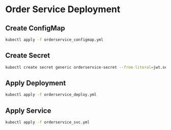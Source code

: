 # Order Service Deployment

## Create ConfigMap

```bash
kubectl apply -f orderservice_configmap.yml
```

## Create Secret

```bash
kubectl create secret generic orderservice-secret --from-literal=jwt.secret=[]
```

## Apply Deployment

```bash
kubectl apply -f orderservice_deploy.yml
```

## Apply Service

```bash
kubectl apply -f orderservice_svc.yml
```
